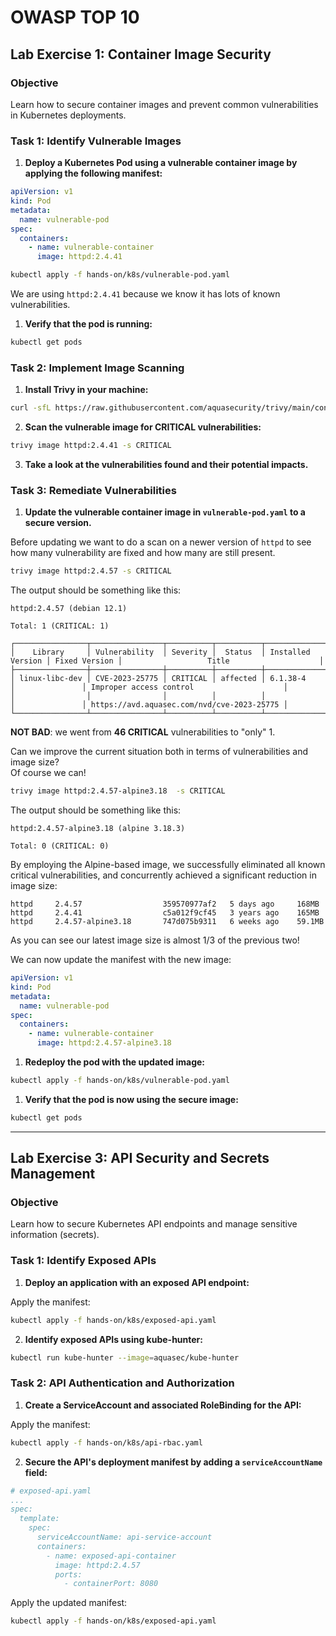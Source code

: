 # OWASP TOP 10

## Lab Exercise 1: Container Image Security

### Objective
Learn how to secure container images and prevent common vulnerabilities in Kubernetes deployments.

### Task 1: Identify Vulnerable Images

1. **Deploy a Kubernetes Pod using a vulnerable container image by applying the following manifest:**  


```yaml
apiVersion: v1
kind: Pod
metadata:
  name: vulnerable-pod
spec:
  containers:
    - name: vulnerable-container
      image: httpd:2.4.41
```  


```bash
kubectl apply -f hands-on/k8s/vulnerable-pod.yaml
```  


We are using `httpd:2.4.41` because we know it has lots of known vulnerabilities.  


1. **Verify that the pod is running:**  


```bash
kubectl get pods
```  


### Task 2: Implement Image Scanning

1. **Install Trivy in your machine:**  


```bash
curl -sfL https://raw.githubusercontent.com/aquasecurity/trivy/main/contrib/install.sh | sh -s -- -b /usr/local/bin v0.45.0
```  


2. **Scan the vulnerable image for CRITICAL vulnerabilities:**  


```bash
trivy image httpd:2.4.41 -s CRITICAL
```  


3. **Take a look at the vulnerabilities found and their potential impacts.**  


### Task 3: Remediate Vulnerabilities

1. **Update the vulnerable container image in `vulnerable-pod.yaml` to a secure version.**  


Before updating we want to do a scan on a newer version of `httpd` to see how many vulnerability are fixed and how many are still present.  


```bash
trivy image httpd:2.4.57 -s CRITICAL
```  


The output should be something like this:  

```console
httpd:2.4.57 (debian 12.1)

Total: 1 (CRITICAL: 1)

┌────────────────┬────────────────┬──────────┬──────────┬───────────────────┬───────────────┬────────────────────────────────────────────┐
│    Library     │ Vulnerability  │ Severity │  Status  │ Installed Version │ Fixed Version │                   Title                    │
├────────────────┼────────────────┼──────────┼──────────┼───────────────────┼───────────────┼────────────────────────────────────────────┤
│ linux-libc-dev │ CVE-2023-25775 │ CRITICAL │ affected │ 6.1.38-4          │               │ Improper access control                    │
│                │                │          │          │                   │               │ https://avd.aquasec.com/nvd/cve-2023-25775 │
└────────────────┴────────────────┴──────────┴──────────┴───────────────────┴───────────────┴────────────────────────────────────────────┘
```  


**NOT BAD**: we went from **46 CRITICAL** vulnerabilities to "only" 1.  

Can we improve the current situation both in terms of vulnerabilities and image size?  
Of course we can!  

```bash
trivy image httpd:2.4.57-alpine3.18  -s CRITICAL
```  

The output should be something like this:

```console
httpd:2.4.57-alpine3.18 (alpine 3.18.3)

Total: 0 (CRITICAL: 0)
```  
By employing the Alpine-based image, we successfully eliminated all known critical vulnerabilities, and concurrently achieved a significant reduction in image size:  
```console
httpd     2.4.57                  359570977af2   5 days ago     168MB
httpd     2.4.41                  c5a012f9cf45   3 years ago    165MB
httpd     2.4.57-alpine3.18       747d075b9311   6 weeks ago    59.1MB
```  

As you can see our latest image size is almost 1/3 of the previous two!  


We can now update the manifest with the new image:

```yaml
apiVersion: v1
kind: Pod
metadata:
  name: vulnerable-pod
spec:
  containers:
    - name: vulnerable-container
      image: httpd:2.4.57-alpine3.18
```

1. **Redeploy the pod with the updated image:**
```bash
kubectl apply -f hands-on/k8s/vulnerable-pod.yaml
```

1. **Verify that the pod is now using the secure image:**
```bash
kubectl get pods
```

---

## Lab Exercise 3: API Security and Secrets Management

### Objective
Learn how to secure Kubernetes API endpoints and manage sensitive information (secrets).

### Task 1: Identify Exposed APIs

1. **Deploy an application with an exposed API endpoint:**

Apply the manifest:

```bash
kubectl apply -f hands-on/k8s/exposed-api.yaml
```

2. **Identify exposed APIs using kube-hunter:**

```bash
kubectl run kube-hunter --image=aquasec/kube-hunter
```

### Task 2: API Authentication and Authorization

1. **Create a ServiceAccount and associated RoleBinding for the API:**


Apply the manifest:

```bash
kubectl apply -f hands-on/k8s/api-rbac.yaml
```

2. **Secure the API's deployment manifest by adding a `serviceAccountName` field:**

```yaml
# exposed-api.yaml
...
spec:
  template:
    spec:
      serviceAccountName: api-service-account
      containers:
        - name: exposed-api-container
          image: httpd:2.4.57
          ports:
            - containerPort: 8080
```

Apply the updated manifest:
```bash
kubectl apply -f hands-on/k8s/exposed-api.yaml
```
